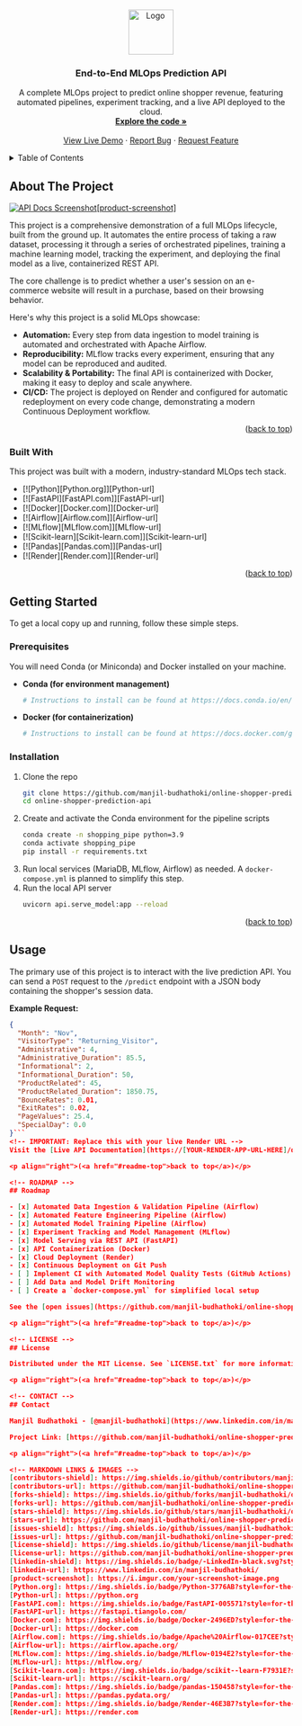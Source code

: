 <a name="readme-top"></a>

<!-- PROJECT LOGO -->
<br />
<div align="center">
  <a href="https://github.com/manjil-budhathoki/online-shopper-prediction-api">
    <!-- IMPORTANT: Replace this with a real image link -->
    <img src="https://imgur.com/83COL6N" alt="Logo" width="80" height="80">
  </a>

<h3 align="center">End-to-End MLOps Prediction API</h3>

  <p align="center">
    A complete MLOps project to predict online shopper revenue, featuring automated pipelines, experiment tracking, and a live API deployed to the cloud.
    <br />
    <a href="https://github.com/manjil-budhathoki/online-shopper-prediction-api"><strong>Explore the code »</strong></a>
    <br />
    <br />
    <!-- IMPORTANT: Replace this with your live Render URL -->
    <a href="https://online-shopper-predictor.onrender.com/docs">View Live Demo</a>
    ·
    <a href="https://github.com/manjil-budhathoki/online-shopper-prediction-api/issues">Report Bug</a>
    ·
    <a href="https://github.com/manjil-budhathoki/online-shopper-prediction-api/issues">Request Feature</a>
  </p>
</div>

<!-- TABLE OF CONTENTS -->
<details>
  <summary>Table of Contents</summary>
  <ol>
    <li>
      <a href="#about-the-project">About The Project</a>
      <ul>
        <li><a href="#built-with">Built With</a></li>
      </ul>
    </li>
    <li>
      <a href="#getting-started">Getting Started</a>
      <ul>
        <li><a href="#prerequisites">Prerequisites</a></li>
        <li><a href="#installation">Installation</a></li>
      </ul>
    </li>
    <li><a href="#usage">Usage</a></li>
    <li><a href="#roadmap">Roadmap</a></li>
    <li><a href="#license">License</a></li>
    <li><a href="#contact">Contact</a></li>
  </ol>
</details>

<!-- ABOUT THE PROJECT -->
## About The Project

<!-- IMPORTANT: Replace this with a real screenshot link and your Render URL -->
[![API Docs Screenshot](https://imgur.com/a/fyb9KHP)[product-screenshot]](https://online-shopper-predictor.onrender.com/docs)

This project is a comprehensive demonstration of a full MLOps lifecycle, built from the ground up. It automates the entire process of taking a raw dataset, processing it through a series of orchestrated pipelines, training a machine learning model, tracking the experiment, and deploying the final model as a live, containerized REST API.

The core challenge is to predict whether a user's session on an e-commerce website will result in a purchase, based on their browsing behavior.

Here's why this project is a solid MLOps showcase:
*   **Automation:** Every step from data ingestion to model training is automated and orchestrated with Apache Airflow.
*   **Reproducibility:** MLflow tracks every experiment, ensuring that any model can be reproduced and audited.
*   **Scalability & Portability:** The final API is containerized with Docker, making it easy to deploy and scale anywhere.
*   **CI/CD:** The project is deployed on Render and configured for automatic redeployment on every code change, demonstrating a modern Continuous Deployment workflow.

<p align="right">(<a href="#readme-top">back to top</a>)</p>

### Built With

This project was built with a modern, industry-standard MLOps tech stack.

*   [![Python][Python.org]][Python-url]
*   [![FastAPI][FastAPI.com]][FastAPI-url]
*   [![Docker][Docker.com]][Docker-url]
*   [![Airflow][Airflow.com]][Airflow-url]
*   [![MLflow][MLflow.com]][MLflow-url]
*   [![Scikit-learn][Scikit-learn.com]][Scikit-learn-url]
*   [![Pandas][Pandas.com]][Pandas-url]
*   [![Render][Render.com]][Render-url]

<p align="right">(<a href="#readme-top">back to top</a>)</p>

<!-- GETTING STARTED -->
## Getting Started

To get a local copy up and running, follow these simple steps.

### Prerequisites

You will need Conda (or Miniconda) and Docker installed on your machine.
*   **Conda (for environment management)**
    ```sh
    # Instructions to install can be found at https://docs.conda.io/en/latest/miniconda.html
    ```
*   **Docker (for containerization)**
    ```sh
    # Instructions to install can be found at https://docs.docker.com/get-docker/
    ```

### Installation

1.  Clone the repo
    ```sh
    git clone https://github.com/manjil-budhathoki/online-shopper-prediction-api.git
    cd online-shopper-prediction-api
    ```
2.  Create and activate the Conda environment for the pipeline scripts
    ```sh
    conda create -n shopping_pipe python=3.9
    conda activate shopping_pipe
    pip install -r requirements.txt
    ```
3.  Run local services (MariaDB, MLflow, Airflow) as needed. A `docker-compose.yml` is planned to simplify this step.
4.  Run the local API server
    ```sh
    uvicorn api.serve_model:app --reload
    ```

<p align="right">(<a href="#readme-top">back to top</a>)</p>

<!-- USAGE EXAMPLES -->
## Usage

The primary use of this project is to interact with the live prediction API. You can send a `POST` request to the `/predict` endpoint with a JSON body containing the shopper's session data.

**Example Request:**
```json
{
  "Month": "Nov",
  "VisitorType": "Returning_Visitor",
  "Administrative": 4,
  "Administrative_Duration": 85.5,
  "Informational": 2,
  "Informational_Duration": 50,
  "ProductRelated": 45,
  "ProductRelated_Duration": 1850.75,
  "BounceRates": 0.01,
  "ExitRates": 0.02,
  "PageValues": 25.4,
  "SpecialDay": 0.0
}```
<!-- IMPORTANT: Replace this with your live Render URL -->
Visit the [Live API Documentation](https://[YOUR-RENDER-APP-URL-HERE]/docs) for an interactive way to test the endpoint.

<p align="right">(<a href="#readme-top">back to top</a>)</p>

<!-- ROADMAP -->
## Roadmap

- [x] Automated Data Ingestion & Validation Pipeline (Airflow)
- [x] Automated Feature Engineering Pipeline (Airflow)
- [x] Automated Model Training Pipeline (Airflow)
- [x] Experiment Tracking and Model Management (MLflow)
- [x] Model Serving via REST API (FastAPI)
- [x] API Containerization (Docker)
- [x] Cloud Deployment (Render)
- [x] Continuous Deployment on Git Push
- [ ] Implement CI with Automated Model Quality Tests (GitHub Actions)
- [ ] Add Data and Model Drift Monitoring
- [ ] Create a `docker-compose.yml` for simplified local setup

See the [open issues](https://github.com/manjil-budhathoki/online-shopper-prediction-api/issues) for a full list of proposed features (and known issues).

<p align="right">(<a href="#readme-top">back to top</a>)</p>

<!-- LICENSE -->
## License

Distributed under the MIT License. See `LICENSE.txt` for more information. (You may need to create this file).

<p align="right">(<a href="#readme-top">back to top</a>)</p>

<!-- CONTACT -->
## Contact

Manjil Budhathoki - [@manjil-budhathoki](https://www.linkedin.com/in/manjil-budhathoki/) - your.email@example.com

Project Link: [https://github.com/manjil-budhathoki/online-shopper-prediction-api](https://github.com/manjil-budhathoki/online-shopper-prediction-api)

<p align="right">(<a href="#readme-top">back to top</a>)</p>

<!-- MARKDOWN LINKS & IMAGES -->
[contributors-shield]: https://img.shields.io/github/contributors/manjil-budhathoki/online-shopper-prediction-api.svg?style=for-the-badge
[contributors-url]: https://github.com/manjil-budhathoki/online-shopper-prediction-api/graphs/contributors
[forks-shield]: https://img.shields.io/github/forks/manjil-budhathoki/online-shopper-prediction-api.svg?style=for-the-badge
[forks-url]: https://github.com/manjil-budhathoki/online-shopper-prediction-api/network/members
[stars-shield]: https://img.shields.io/github/stars/manjil-budhathoki/online-shopper-prediction-api.svg?style=for-the-badge
[stars-url]: https://github.com/manjil-budhathoki/online-shopper-prediction-api/stargazers
[issues-shield]: https://img.shields.io/github/issues/manjil-budhathoki/online-shopper-prediction-api.svg?style=for-the-badge
[issues-url]: https://github.com/manjil-budhathoki/online-shopper-prediction-api/issues
[license-shield]: https://img.shields.io/github/license/manjil-budhathoki/online-shopper-prediction-api.svg?style=for-the-badge
[license-url]: https://github.com/manjil-budhathoki/online-shopper-prediction-api/blob/master/LICENSE.txt
[linkedin-shield]: https://img.shields.io/badge/-LinkedIn-black.svg?style=for-the-badge&logo=linkedin&colorB=555
[linkedin-url]: https://www.linkedin.com/in/manjil-budhathoki/
[product-screenshot]: https://i.imgur.com/your-screenshot-image.png
[Python.org]: https://img.shields.io/badge/Python-3776AB?style=for-the-badge&logo=python&logoColor=white
[Python-url]: https://python.org
[FastAPI.com]: https://img.shields.io/badge/FastAPI-005571?style=for-the-badge&logo=fastapi
[FastAPI-url]: https://fastapi.tiangolo.com/
[Docker.com]: https://img.shields.io/badge/Docker-2496ED?style=for-the-badge&logo=docker&logoColor=white
[Docker-url]: https://docker.com
[Airflow.com]: https://img.shields.io/badge/Apache%20Airflow-017CEE?style=for-the-badge&logo=apacheairflow&logoColor=white
[Airflow-url]: https://airflow.apache.org/
[MLflow.com]: https://img.shields.io/badge/MLflow-0194E2?style=for-the-badge&logo=mlflow
[MLflow-url]: https://mlflow.org/
[Scikit-learn.com]: https://img.shields.io/badge/scikit--learn-F7931E?style=for-the-badge&logo=scikitlearn&logoColor=white
[Scikit-learn-url]: https://scikit-learn.org/
[Pandas.com]: https://img.shields.io/badge/pandas-150458?style=for-the-badge&logo=pandas
[Pandas-url]: https://pandas.pydata.org/
[Render.com]: https://img.shields.io/badge/Render-46E3B7?style=for-the-badge&logo=render
[Render-url]: https://render.com